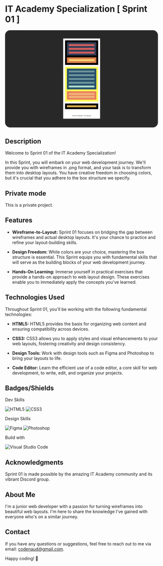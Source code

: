 # IT Academy Specialization [ Sprint 01 ]

[![IT Academy](assets/git-screenshot.png)](https://codenaud.github.io/itacademy/)

## Description

Welcome to Sprint 01 of the IT Academy Specialization!

In this Sprint, you will embark on your web development journey. We'll provide you with wireframes in .png format, and your task is to transform them into desktop layouts. You have creative freedom in choosing colors, but it's crucial that you adhere to the box structure we specify.

## Private mode

This is a private project.

## Features

- **Wireframe-to-Layout:** Sprint 01 focuses on bridging the gap between wireframes and actual desktop layouts. It's your chance to practice and refine your layout-building skills.

- **Design Freedom:** While colors are your choice, mastering the box structure is essential. This Sprint equips you with fundamental skills that will serve as the building blocks of your web development journey.

- **Hands-On Learning:** Immerse yourself in practical exercises that provide a hands-on approach to web layout design. These exercises enable you to immediately apply the concepts you've learned.

## Technologies Used

Throughout Sprint 01, you'll be working with the following fundamental technologies:

- **HTML5:** HTML5 provides the basis for organizing web content and ensuring compatibility across devices.

- **CSS3:** CSS3 allows you to apply styles and visual enhancements to your web layouts, fostering creativity and design consistency.

- **Design Tools:** Work with design tools such as Figma and Photoshop to bring your layouts to life.

- **Code Editor:** Learn the efficient use of a code editor, a core skill for web development, to write, edit, and organize your projects.

## Badges/Shields

Dev Skills

![HTML5](https://img.shields.io/badge/HTML5-E34F26?style=for-the-badge&logo=html5&logoColor=white)
![CSS3](https://img.shields.io/badge/CSS3-1572B6?style=for-the-badge&logo=css3&logoColor=white)

Design Skills

![Figma](https://img.shields.io/badge/Figma-F24E1E?style=for-the-badge&logo=figma&logoColor=white)
![Photoshop](https://img.shields.io/badge/Adobe%20Photoshop-31A8FF?style=for-the-badge&logo=Adobe%20Photoshop&logoColor=black)

Build with

![Visual Studio Code](https://img.shields.io/badge/Visual_Studio_Code-0078D4?style=for-the-badge&logo=visual%20studio%20code&logoColor=white)

## Acknowledgments

Sprint 01 is made possible by the amazing IT Academy community and its vibrant Discord group.

## About Me

I'm a junior web developer with a passion for turning wireframes into beautiful web layouts. I'm here to share the knowledge I've gained with everyone who's on a similar journey.

## Contact

If you have any questions or suggestions, feel free to reach out to me via email: [codenaud@gmail.com](mailto:codenaud@gmail.com).

Happy coding! 🚀
